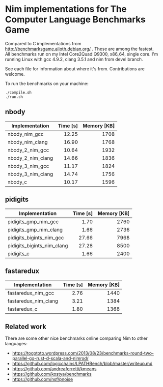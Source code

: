 # Nim implementations for The Computer Language Benchmarks Game

Compared to C implementations from http://benchmarksgame.alioth.debian.org/ .
These are among the fastest. All benchmarks run on my Intel Core2Quad Q9300,
x86_64, single core. I'm running Linux with gcc 4.9.2, clang 3.5.1 and nim from
devel branch.

See each file for information about where it's from. Contributions are welcome.

To run the benchmarks on your machine:
```
./compile.sh
./run.sh
```

## nbody
| Implementation                 | Time [s] | Memory [KB] |
| ------------------------------ | --------:| -----------:|
| nbody_nim_gcc                  |    12.25 |        1708 |
| nbody_nim_clang                |    16.90 |        1768 |
| nbody_2_nim_gcc                |    10.64 |        1932 |
| nbody_2_nim_clang              |    14.66 |        1836 |
| nbody_3_nim_gcc                |    11.17 |        1824 |
| nbody_3_nim_clang              |    14.74 |        1756 |
| nbody_c                        |    10.17 |        1596 |
## pidigits
| Implementation                 | Time [s] | Memory [KB] |
| ------------------------------ | --------:| -----------:|
| pidigits_gmp_nim_gcc           |     1.70 |        2760 |
| pidigits_gmp_nim_clang         |     1.66 |        2736 |
| pidigits_bigints_nim_gcc       |    27.66 |        7968 |
| pidigits_bigints_nim_clang     |    27.28 |        8500 |
| pidigits_c                     |     1.66 |        2400 |
## fastaredux
| Implementation                 | Time [s] | Memory [KB] |
| ------------------------------ | --------:| -----------:|
| fastaredux_nim_gcc             |     2.76 |        1440 |
| fastaredux_nim_clang           |     3.21 |        1384 |
| fastaredux_c                   |     1.80 |        1368 |

## Related work
There are some other nice benchmarks online comparing Nim to other languages:

- https://togototo.wordpress.com/2013/08/23/benchmarks-round-two-parallel-go-rust-d-scala-and-nimrod/
- https://github.com/logicchains/LPATHBench/blob/master/writeup.md
- https://github.com/andreaferretti/kmeans
- https://github.com/kostya/benchmarks
- https://github.com/nsf/pnoise
